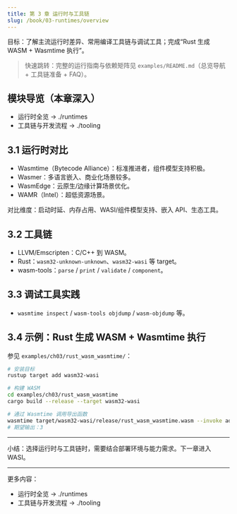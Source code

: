 ```yaml
---
title: 第 3 章 运行时与工具链
slug: /book/03-runtimes/overview
---
```


目标：了解主流运行时差异、常用编译工具链与调试工具；完成“Rust 生成 WASM + Wasmtime 执行”。

> 快速跳转：完整的运行指南与依赖矩阵见 `examples/README.md`（总览导航 + 工具链准备 + FAQ）。

## 模块导览（本章深入）

- 运行时全览 → ./runtimes
- 工具链与开发流程 → ./tooling

## 3.1 运行时对比

- Wasmtime（Bytecode Alliance）：标准推进者，组件模型支持积极。
- Wasmer：多语言嵌入、商业化场景较多。
- WasmEdge：云原生/边缘计算场景优化。
- WAMR（Intel）：超低资源场景。

对比维度：启动时延、内存占用、WASI/组件模型支持、嵌入 API、生态工具。

## 3.2 工具链

- LLVM/Emscripten：C/C++ 到 WASM。
- Rust：`wasm32-unknown-unknown`、`wasm32-wasi` 等 target。
- wasm-tools：`parse` / `print` / `validate` / `component`。

## 3.3 调试工具实践

- `wasmtime inspect` / `wasm-tools objdump` / `wasm-objdump` 等。

## 3.4 示例：Rust 生成 WASM + Wasmtime 执行

参见 `examples/ch03/rust_wasm_wasmtime/`：

```bash
# 安装目标
rustup target add wasm32-wasi

# 构建 WASM
cd examples/ch03/rust_wasm_wasmtime
cargo build --release --target wasm32-wasi

# 通过 Wasmtime 调用导出函数
wasmtime target/wasm32-wasi/release/rust_wasm_wasmtime.wasm --invoke add 1 2
# 期望输出：3
```

---

小结：选择运行时与工具链时，需要结合部署环境与能力需求。下一章进入 WASI。

---

更多内容：
- 运行时全览 → ./runtimes
- 工具链与开发流程 → ./tooling
